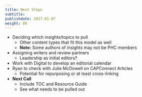 ```yaml
---
title: Next Steps
subtitle:
publishdate: 2017-01-07
weight: 09
---
```


* Deciding which insights/topics to pull
    * Other content types that fit this model as well
    * **Note:** Some authors of insights may not be PHC members
* Assigning writers and review partners
    * Leadership as initial editors?
* Work with Digital to develop an editorial calendar
* Ryan to check with Julie McDowell on CAPConnect Articles
    * Potential for repurposing or at least cross-linking
* **Next Call**
    * Include TOC and Resource Guide
    * See what needs to be pulled out
